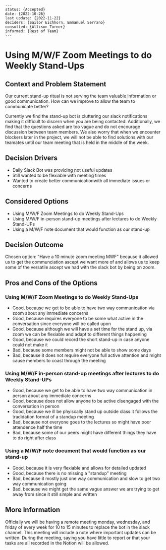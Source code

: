     ---
    status: {Accepted}
    date: {2022-10-26}
    last update: {2022-11-22}
    deciders: {Sailor Eichhorn, Emmanuel Serrano}
    consulted: {Allison Turner}
    informed: {Rest of Team}
    ---

# Using M/W/F Zoom Meetings to do Weekly Stand-Ups

## Context and Problem Statement

Our current stand-up ritual is not serving the team valuable information or good communication. How can we improve to allow the team to communicate better?

Currently we find the stand-up bot is cluttering our slack notifications making it difficult to discern when you are being contacted. Additionally, we find that the questions asked are too vague and do not encourage discussion between team members. We also worry that when we encounter blockers later in the project, we will not be able to find solutions with our teamates until our team meeting that is held in the middle of the week.

## Decision Drivers

- Daily Slack Bot was providing not useful updates
- Still wanted to be flexiable with meeting times
- Wanted to create better communicationwith all immediate issues or concerns

## Considered Options

- Using M/W/F Zoom Meetings to do Weekly Stand-Ups
- Using M/W/F in-person stand-up meetings after lectures to do Weekly Stand-UPs
- Using a M/W/F note document that would function as our stand-up


## Decision Outcome

Chosen option: "Have a 10 minute zoom meeting MWF" because it allowed us to get the communciation ascept we want more of and allows us to keep some of the versatile ascept we had with the slack bot by being on zoom.

## Pros and Cons of the Options

### Using M/W/F Zoom Meetings to do Weekly Stand-Ups

- Good, because we get to be able to have two way communication via zoom about any immediate concerns
- Good, because requires everyone to be some what active in the conversation since everyone will be called upon
- Good, because although we will have a set time for the stand up, via zoom we can be flexiable and adapt to different things happening
- Good, because we could record the short stand-up in case anyone could not make it
- Bad, because some members might not be able to show some days
- Bad, because it does not require everyone full active attention and might cause members to coast through the meeting

### Using M/W/F in-person stand-up meetings after lectures to do Weekly Stand-UPs

- Good, because we get to be able to have two way communication in person about any immediate concerns
- Good, because does not allow anyone to be active disengaged with the conversation in person
- Good, because we ill be phyiscally stand up outside class it follows the tradidation format of a standup meeting
- Bad, because not everyone goes to the lectures so might have poor attendence half the time
- Bad, because some of our peers might have different things they have to do right after class

### Using a M/W/F note document that would function as our stand-up

- Good, because it is very flexiable and allows for detailed updated 
- Good, because there is no missing a "standup" meeting
- Bad, because it mostly just one way communication and slow to get two way communication going
- Bad, because we might get the same vague answer we are trying to get away from since it still simple and written

## More Information

Officially we will be having a remote meeting monday, wednesday, and friday of every week for 10 to 15 minutes to replace the bot in the slack channel. This meeting will include a note where important updates can be written. During the meeting, saying you have little to report or that your tasks are all recorded in the Notion will be allowed.
